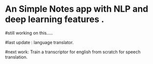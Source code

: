 # An Simple Notes app with NLP and deep learning features .
#still working on this.....

#last update : language translator.

#next work: Train a transcriptor for english from scratch for speech translation.
